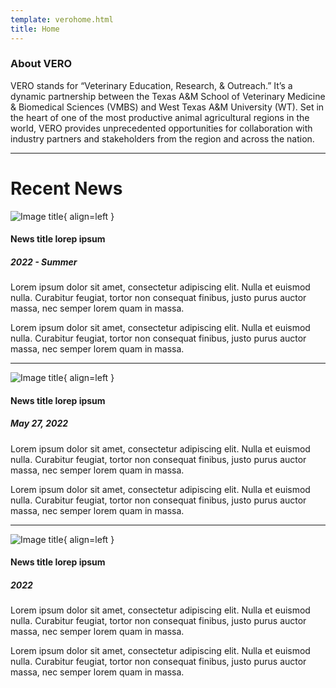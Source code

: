 ```yaml
---
template: verohome.html
title: Home
---
```



### About VERO

VERO stands for “Veterinary Education, Research, & Outreach.” It’s a dynamic partnership between the Texas A&M School of Veterinary Medicine & Biomedical Sciences (VMBS) and West Texas A&M University (WT). Set in the heart of one of the most productive animal agricultural regions in the world, VERO provides unprecedented opportunities for collaboration with industry partners and stakeholders from the region and across the nation.

---

# Recent News

![Image title](https://dummyimage.com/313x230/eee/aaa){ align=left }

#### News title lorep ipsum 
##### 2022 - Summer

Lorem ipsum dolor sit amet, consectetur adipiscing elit. Nulla et euismod nulla. Curabitur feugiat, tortor non consequat finibus, justo purus auctor massa, nec semper lorem quam in massa.

Lorem ipsum dolor sit amet, consectetur adipiscing elit. Nulla et euismod nulla. Curabitur feugiat, tortor non consequat finibus, justo purus auctor massa, nec semper lorem quam in massa.

---

![Image title](https://dummyimage.com/313x230/eee/aaa){ align=left }

#### News title lorep ipsum
##### May 27, 2022

Lorem ipsum dolor sit amet, consectetur adipiscing elit. Nulla et euismod nulla. Curabitur feugiat, tortor non consequat finibus, justo purus auctor massa, nec semper lorem quam in massa.

Lorem ipsum dolor sit amet, consectetur adipiscing elit. Nulla et euismod nulla. Curabitur feugiat, tortor non consequat finibus, justo purus auctor massa, nec semper lorem quam in massa.

---

![Image title](https://dummyimage.com/313x230/eee/aaa){ align=left }

#### News title lorep ipsum 
##### 2022

Lorem ipsum dolor sit amet, consectetur adipiscing elit. Nulla et euismod nulla. Curabitur feugiat, tortor non consequat finibus, justo purus auctor massa, nec semper lorem quam in massa.

Lorem ipsum dolor sit amet, consectetur adipiscing elit. Nulla et euismod nulla. Curabitur feugiat, tortor non consequat finibus, justo purus auctor massa, nec semper lorem quam in massa.
